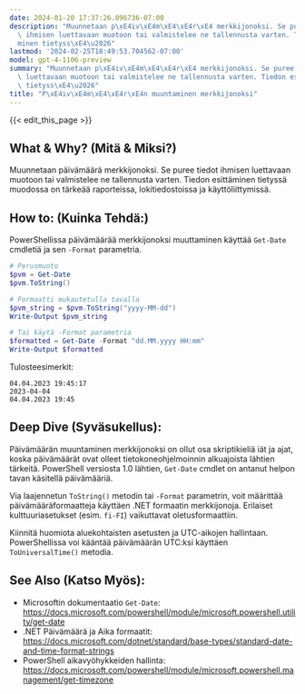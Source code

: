 ```yaml
---
date: 2024-01-20 17:37:26.096736-07:00
description: "Muunnetaan p\xE4iv\xE4m\xE4\xE4r\xE4 merkkijonoksi. Se puree tiedot\
  \ ihmisen luettavaan muotoon tai valmistelee ne tallennusta varten. Tiedon esitt\xE4\
  minen tietyss\xE4\u2026"
lastmod: '2024-02-25T18:49:53.704562-07:00'
model: gpt-4-1106-preview
summary: "Muunnetaan p\xE4iv\xE4m\xE4\xE4r\xE4 merkkijonoksi. Se puree tiedot ihmisen\
  \ luettavaan muotoon tai valmistelee ne tallennusta varten. Tiedon esitt\xE4minen\
  \ tietyss\xE4\u2026"
title: "P\xE4iv\xE4m\xE4\xE4r\xE4n muuntaminen merkkijonoksi"
---
```


{{< edit_this_page >}}

## What & Why? (Mitä & Miksi?)
Muunnetaan päivämäärä merkkijonoksi. Se puree tiedot ihmisen luettavaan muotoon tai valmistelee ne tallennusta varten. Tiedon esittäminen tietyssä muodossa on tärkeää raporteissa, lokitiedostoissa ja käyttöliittymissä.

## How to: (Kuinka Tehdä:)
PowerShellissa päivämäärää merkkijonoksi muuttaminen käyttää `Get-Date` cmdletiä ja sen `-Format` parametria.

```PowerShell
# Perusmuoto
$pvm = Get-Date
$pvm.ToString()

# Formaatti mukautetulla tavalla
$pvm_string = $pvm.ToString("yyyy-MM-dd")
Write-Output $pvm_string

# Tai käytä -Format parametria
$formatted = Get-Date -Format "dd.MM.yyyy HH:mm"
Write-Output $formatted
```

Tulosteesimerkit:
```
04.04.2023 19:45:17
2023-04-04
04.04.2023 19:45
```

## Deep Dive (Syväsukellus):
Päivämäärän muuntaminen merkkijonoksi on ollut osa skriptikieliä iät ja ajat, koska päivämäärät ovat olleet tietokoneohjelmoinnin alkuajoista lähtien tärkeitä. PowerShell versiosta 1.0 lähtien, `Get-Date` cmdlet on antanut helpon tavan käsitellä päivämääriä.

Via laajennetun `ToString()` metodin tai `-Format` parametrin, voit määrittää päivämääräformaatteja käyttäen .NET formaatin merkkijonoja. Erilaiset kulttuuriasetukset (esim. `fi-FI`) vaikuttavat oletusformaattiin.

Kiinnitä huomiota aluekohtaisten asetusten ja UTC-aikojen hallintaan. PowerShellissa voi kääntää päivämäärän UTC:ksi käyttäen `ToUniversalTime()` metodia.

## See Also (Katso Myös):
- Microsoftin dokumentaatio `Get-Date`: https://docs.microsoft.com/powershell/module/microsoft.powershell.utility/get-date
- .NET Päivämäärä ja Aika formaatit: https://docs.microsoft.com/dotnet/standard/base-types/standard-date-and-time-format-strings
- PowerShell aikavyöhykkeiden hallinta: https://docs.microsoft.com/powershell/module/microsoft.powershell.management/get-timezone
